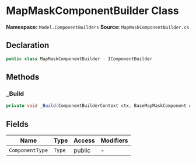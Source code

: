 # MapMaskComponentBuilder Class

**Namespace:** `Model.ComponentBuilders`
**Source:** `MapMaskComponentBuilder.cs`

## Declaration

```csharp
public class MapMaskComponentBuilder : IComponentBuilder
```

## Methods

### _Build

```csharp
private void _Build(ComponentBuilderContext ctx, BaseMapMaskComponent component)
```

## Fields

| Name | Type | Access | Modifiers |
|------|------|--------|-----------|
| `ComponentType` | `Type` | public | - |

